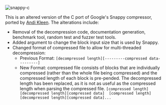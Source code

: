 ![snappy-c](http://halobates.de/snappy-c.png)

This is an altered version of the C port of Google's Snappy compressor, ported by [Andi Kleen](http://github.com/andikleen/snappy-c). The alterations include:

* Removal of the decompression code, documentation generation, benchmark tool, random test and fuzzer test tools.
* Added argument to change the block input size that is used by Snappy.
* Changed format of compressed file to allow for multi-threaded decompression:
  * Previous Format:
`[decompressed length][---------compressed data---------]`
  * New Format: compressed file consists of blocks that are individually compressed (rather than the whole file being compressed) and the compressed length of each block is pre-pended. The decompressed length has been replaced, as it is not as useful as the compressed length when parsing the compressed file.
`[compressed length][decompressed length][compressed data]  [compressed length][decompressed length][compressed data]...`
